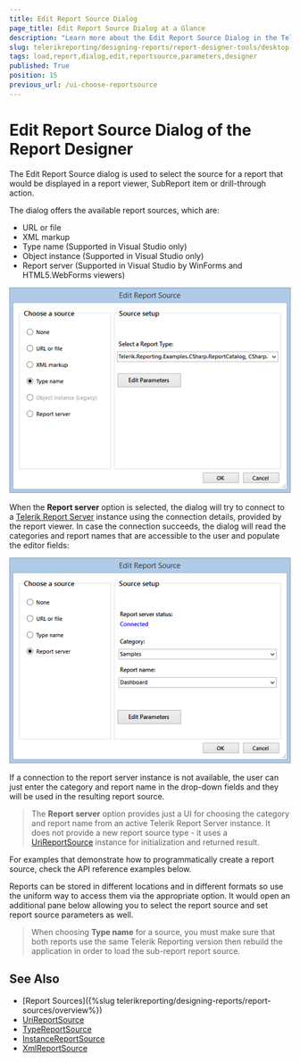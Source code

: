 ```yaml
---
title: Edit Report Source Dialog
page_title: Edit Report Source Dialog at a Glance
description: "Learn more about the Edit Report Source Dialog in the Telerik Reporting Desktop Designers, how to invoke it and how to configure the Report and Parameter values."
slug: telerikreporting/designing-reports/report-designer-tools/desktop-designers/tools/load-report-dialog
tags: load,report,dialog,edit,reportsource,parameters,designer
published: True
position: 15
previous_url: /ui-choose-reportsource
---
```


# Edit Report Source Dialog of the Report Designer

The Edit Report Source dialog is used to select the source for a report that would be displayed in a report viewer, SubReport item or drill-through action.

The dialog offers the available report sources, which are:

* URL or file
* XML markup
* Type name (Supported in Visual Studio only)
* Object instance (Supported in Visual Studio only)
* Report server (Supported in Visual Studio by WinForms and HTML5.WebForms viewers)

![Edit Report Source Dialog with Type name option selected](images/reportsource-dialog-winforms-viewer.png)

When the __Report server__ option is selected, the dialog will try to connect to a [Telerik Report Server](https://docs.telerik.com/report-server/introduction) instance using the connection details, provided by the report viewer. In case the connection succeeds, the dialog will read the categories and report names that are accessible to the user and populate the editor fields:

![Edit Report Source Dialog with Report server option selected](images/reportsource-dialog-html5webforms-viewer.png)

If a connection to the report server instance is not available, the user can just enter the category and report name in the drop-down fields and they will be used in the resulting report source.

> The __Report server__ option provides just a UI for choosing the category and report name from an active Telerik Report Server instance. It does not provide a new report source type - it uses a [UriReportSource](/api/Telerik.Reporting.UriReportSource) instance for initialization and returned result.

For examples that demonstrate how to programmatically create a report source, check the API reference examples below.

Reports can be stored in different locations and in different formats so use the uniform way to access them via the appropriate option. It would open an additional pane below allowing you to select the report source and set report source parameters as well.

> When choosing __Type name__ for a source, you must make sure that both reports use the same Telerik Reporting version then rebuild the application in order to load the sub-report report source.

## See Also

* [Report Sources]({%slug telerikreporting/designing-reports/report-sources/overview%})
* [UriReportSource](/api/Telerik.Reporting.UriReportSource)
* [TypeReportSource](/api/Telerik.Reporting.TypeReportSource)
* [InstanceReportSource](/api/Telerik.Reporting.InstanceReportSource)
* [XmlReportSource](/api/Telerik.Reporting.XmlReportSource)
